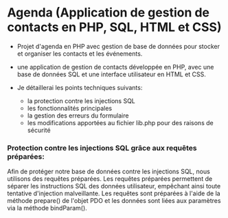 # Agenda (Application de gestion de contacts en PHP, SQL, HTML et CSS)

- Projet d'agenda en PHP avec gestion de base de données pour stocker et organiser les contacts et les événements.

- une application de gestion de contacts développée en PHP, avec une base de données SQL et une interface utilisateur en HTML et CSS. 

- Je détaillerai les points techniques suivants:
  - la protection contre les injections SQL
  - les fonctionnalités principales
  - la gestion des erreurs du formulaire
  - les modifications apportées au fichier lib.php pour des raisons de sécurité


### Protection contre les injections SQL grâce aux requêtes préparées:
Afin de protéger notre base de données contre les injections SQL, nous utilisons des requêtes préparées.
Les requêtes préparées permettent de séparer les instructions SQL des données utilisateur, 
empêchant ainsi toute tentative d'injection malveillante. 
Les requêtes sont préparées à l'aide de la méthode prepare() de l'objet PDO et les données sont liées aux paramètres via la méthode bindParam().
